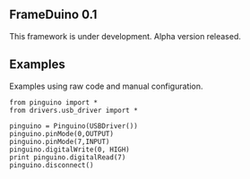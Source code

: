 ## FrameDuino 0.1 ##

This framework is under development. Alpha version released.

## Examples ##

Examples using raw code and manual configuration.

```
from pinguino import *
from drivers.usb_driver import *

pinguino = Pinguino(USBDriver())
pinguino.pinMode(0,OUTPUT)
pinguino.pinMode(7,INPUT)
pinguino.digitalWrite(0, HIGH)
print pinguino.digitalRead(7)
pinguino.disconnect()
```
